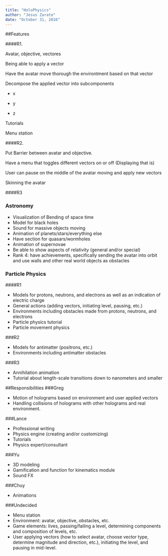 ```yaml
---
title: "HoloPhysics"
author: "Jesus Zarate"
date: "October 31, 2016"
---
```


##Features

####R1. 


Avatar, objective, vectores

Being able to apply a vector

Have the avatar move thorough the environtment based on that vector

Decompose the applied vector into subcomponents

- x

- y 

- z

Tutorials

Menu station




####R2.

Put Barrier between avatar and objective.

Have a menu that toggles different vectors on or off (Displaying that is)

User can pause on the middle of the avatar moving and apply new vectors

Skinning the avatar  


####R3 




### Astronomy
- Visualization of Bending of space time
- Model for black holes 
- Sound for massive objects moving
- Animation of planets/stars/everything else
- Have section for quasars/wormholes
- Animation of supernovae
- Be able to show aspects of relativity (general and/or special)
- Rank 4: have achievements, specifically sending the avatar into orbit and use walls and other real world objects as obstacles

### Particle Physics
####R1
- Models for protons, neutrons, and electrons as well as an indication of electric charge
- General actions (adding vectors, initiating level, pausing, etc.)
- Environments including obstacles made from protons, neutrons, and electrons
- Particle physics tutorial
- Particle movement physics

###R2
- Models for antimatter (positrons, etc.)
- Environments including antimatter obstacles

###R3
- Annihilation animation
- Tutorial about length-scale transitions down to nanometers and smaller




##Responsibilities
###Greg
- Motion of holograms based on environment and user applied vectors
- Handling collisions of holograms with other holograms and real environment.


###Lance
- Professional writing
- Physics engine (creating and/or customizing)
- Tutorials
- Physics expert/consultant

###Yu
- 3D modeling
- Gamification and function for kinematics module
- Sound FX

###Chuy
- Animations

###Undecided
- Menu station
- Environment: avatar, objective, obstacles, etc.
- Game elements: lives, passing/failing a level, determining components and composition of levels, etc.
- User applying vectors (how to select avatar, choose vector type, determine magnitude and direction, etc.), initiating the level, and pausing in mid-level.


